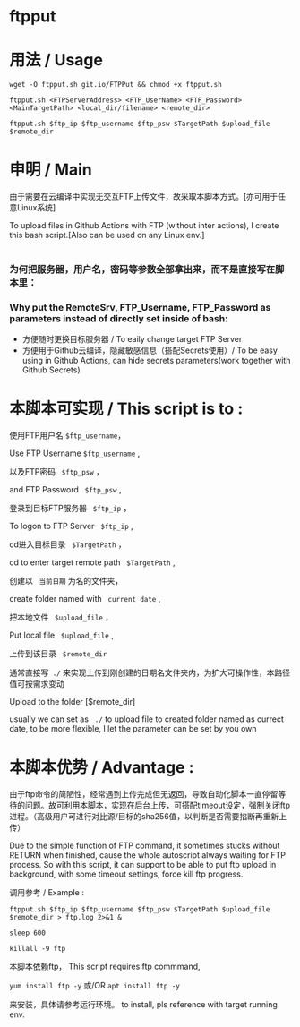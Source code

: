 # ftpput

# 用法 / Usage

` wget -O ftpput.sh git.io/FTPPut && chmod +x ftpput.sh `

` ftpput.sh <FTPServerAddress> <FTP_UserName> <FTP_Password> <MainTargetPath> <local_dir/filename> <remote_dir> `

` ftpput.sh $ftp_ip $ftp_username $ftp_psw $TargetPath $upload_file $remote_dir `



# 申明 / Main

由于需要在云编译中实现无交互FTP上传文件，故采取本脚本方式。[亦可用于任意Linux系统]

To upload files in Github Actions with FTP (without inter actions), I create this bash script.[Also can be used on any Linux env.]
<br><br>
### 为何把服务器，用户名，密码等参数全部拿出来，而不是直接写在脚本里：
### Why put the RemoteSrv, FTP_Username, FTP_Password as parameters instead of directly set inside of bash:

- 方便随时更换目标服务器 / To eaily change target FTP Server
- 方便用于Github云编译，隐藏敏感信息（搭配Secrets使用）/ To be easy using in Github Actions, can hide secrets parameters(work together with Github Secrets)

# 本脚本可实现 / This script is to :

使用FTP用户名 ` $ftp_username `，

Use FTP Username ` $ftp_username ` ,
 
 

以及FTP密码 ` $ftp_psw` ，

and FTP Password ` $ftp_psw` ,

登录到目标FTP服务器 ` $ftp_ip` ，

To logon to FTP Server ` $ftp_ip` ,

cd进入目标目录 ` $TargetPath` ，

cd to enter target remote path ` $TargetPath` ,

创建以 ` 当前日期`  为名的文件夹，

create folder named with ` current date` ,

把本地文件 ` $upload_file` ，

Put local file ` $upload_file` ,

上传到该目录 ` $remote_dir` 

通常直接写` ./` 来实现上传到刚创建的日期名文件夹内，为扩大可操作性，本路径值可按需求变动

Upload to the folder [$remote_dir] 

usually we can set as ` ./`  to upload file to created folder named as currect date, to be more flexible, I let the parameter can be set by you own



# 本脚本优势 / Advantage :

由于ftp命令的简陋性，经常遇到上传完成但无返回，导致自动化脚本一直停留等待的问题。故可利用本脚本，实现在后台上传，可搭配timeout设定，强制关闭ftp进程。（高级用户可进行对比源/目标的sha256值，以判断是否需要掐断再重新上传）

Due to the simple function of FTP command, it sometimes stucks without RETURN when finished, cause the whole autoscript always waiting for FTP process.
So with this script, it can support to be able to put ftp upload in background, with some timeout settings, force kill ftp progress.


调用参考 / Example :

` ftpput.sh $ftp_ip $ftp_username $ftp_psw $TargetPath $upload_file $remote_dir > ftp.log 2>&1 & `

` sleep 600 `

` killall -9 ftp `

本脚本依赖ftp，
This script requires ftp commmand,

`yum install ftp -y`
或/OR `apt install ftp -y`

来安装，具体请参考运行环境。
to install, pls reference with target running env.
